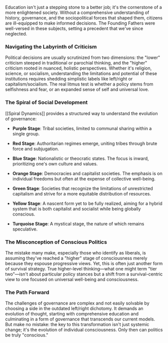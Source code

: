Education isn't just a stepping stone to a better job; it's the cornerstone of a more enlightened society. Without a comprehensive understanding of history, governance, and the sociopolitical forces that shaped them, citizens are ill-equipped to make informed decisions. The Founding Fathers were well-versed in these subjects, setting a precedent that we've since neglected.

### Navigating the Labyrinth of Criticism

Political decisions are usually scrutinized from two dimensions: the "lower" criticism steeped in traditional or parochial thinking, and the "higher" criticism rooted in nuanced, holistic perspectives. Whether it's religion, science, or socialism, understanding the limitations and potential of these institutions requires shedding simplistic labels like left/right or capitalism/socialism. The real litmus test is whether a policy stems from selfishness and fear, or an expanded sense of self and universal love.

### The Spiral of Social Development

[[Spiral Dynamics]] provides a structured way to understand the evolution of governance:

- **Purple Stage**: Tribal societies, limited to communal sharing within a single group.
    
- **Red Stage**: Authoritarian regimes emerge, uniting tribes through brute force and subjugation.
    
- **Blue Stage**: Nationalistic or theocratic states. The focus is inward, prioritizing one's own culture and values.
    
- **Orange Stage**: Democracies and capitalist societies. The emphasis is on individual freedoms but often at the expense of collective well-being.
    
- **Green Stage**: Societies that recognize the limitations of unrestricted capitalism and strive for a more equitable distribution of resources.
    
- **Yellow Stage**: A nascent form yet to be fully realized, aiming for a hybrid system that is both capitalist and socialist while being globally conscious.
    
- **Turquoise Stage**: A mystical stage, the nature of which remains speculative.
    

### The Misconception of Conscious Politics

The mistake many make, especially those who identify as liberals, is assuming they've reached a "higher" stage of consciousness merely because they espouse progressive views. Yet, this is often just another form of survival strategy. True higher-level thinking—what one might term "tier two"—isn't about particular policy stances but a shift from a survival-centric view to one focused on universal well-being and consciousness.

### The Path Forward

The challenges of governance are complex and not easily solvable by choosing a side in the outdated left/right dichotomy. It demands an evolution of thought, starting with comprehensive education and culminating in a form of governance that transcends our current models. But make no mistake: the key to this transformation isn't just systemic change; it's the evolution of individual consciousness. Only then can politics be truly "conscious."